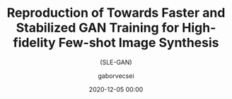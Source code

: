 ---
title: "Reproduction of Towards Faster and Stabilized GAN Training for High-fidelity Few-shot Image Synthesis"
subtitle: "(SLE-GAN)"
layout: post
date: 2020-12-05 00:00
tag:
  - Machine Learning
  - Deep Learning
  - GAN
image: noimage
headerImage: false
projects: false
description: ""
category: blog
author: gaborvecsei
externalLink: https://github.com/gaborvecsei/SLE-GAN
---